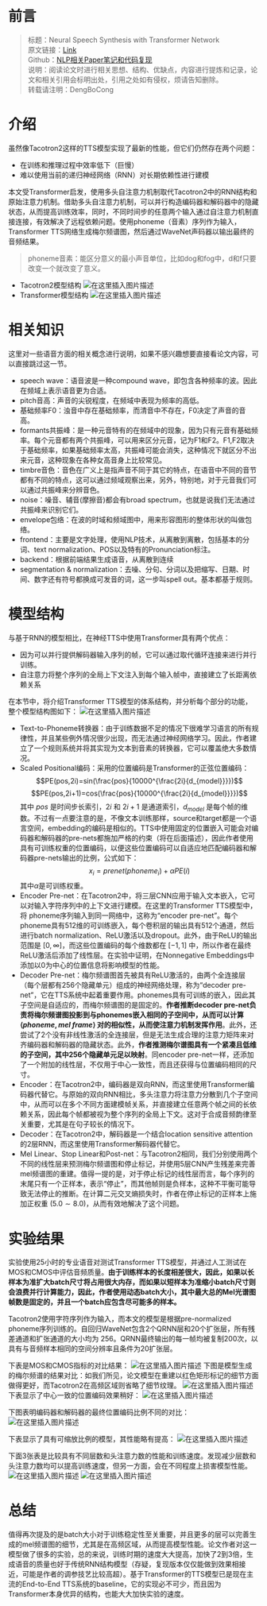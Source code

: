 # 前言

> 标题：Neural Speech Synthesis with Transformer Network\
> 原文链接：[Link](https://arxiv.org/pdf/1809.08895.pdf)\
> Github：[NLP相关Paper笔记和代码复现](https://github.com/DengBoCong/nlp-paper)\
> 说明：阅读论文时进行相关思想、结构、优缺点，内容进行提炼和记录，论文和相关引用会标明出处，引用之处如有侵权，烦请告知删除。\
> 转载请注明：DengBoCong

# 介绍
虽然像Tacotron2这样的TTS模型实现了最新的性能，但它们仍然存在两个问题：
+ 在训练和推理过程中效率低下（巨慢）
+ 难以使用当前的递归神经网络（RNN）对长期依赖性进行建模

本文受Transformer启发，使用多头自注意力机制取代Tacotron2中的RNN结构和原始注意力机制。借助多头自注意力机制，可以并行构造编码器和解码器中的隐藏状态，从而提高训练效率，同时，不同时间步的任意两个输入通过自注意力机制直接连接，有效解决了远程依赖问题。使用phoneme（音素）序列作为输入，Transformer TTS网络生成梅尔频谱图，然后通过WaveNet声码器以输出最终的音频结果。
> phoneme音素：能区分意义的最小声音单位，比如dog和fog中，d和f只要改变一个就改变了意义。

+ Tacotron2模型结构
![在这里插入图片描述](https://img-blog.csdnimg.cn/20201205235515714.png?x-oss-process=image/watermark,type_ZmFuZ3poZW5naGVpdGk,shadow_10,text_aHR0cHM6Ly9ibG9nLmNzZG4ubmV0L0RCQ18xMjE=,size_16,color_FFFFFF,t_70#pic_center)
+ Transformer模型结构
![在这里插入图片描述](https://img-blog.csdnimg.cn/20201206000024694.png?x-oss-process=image/watermark,type_ZmFuZ3poZW5naGVpdGk,shadow_10,text_aHR0cHM6Ly9ibG9nLmNzZG4ubmV0L0RCQ18xMjE=,size_16,color_FFFFFF,t_70)


# 相关知识
这里对一些语音方面的相关概念进行说明，如果不感兴趣想要直接看论文内容，可以直接跳过这一节。
+ speech wave：语音波是一种compound wave，即包含各种频率的波。因此在频域上表示语音更为合适。
+ pitch音高：声音的尖锐程度，在频域中表现为频率的高低。
+ 基础频率F0：浊音中存在基础频率，而清音中不存在，F0决定了声音的音高。
+ formants共振峰：是一种元音特有的在频域中的现象，因为只有元音有基础频率。每个元音都有两个共振峰，可以用来区分元音，记为F1和F2。F1,F2取决于基础频率，如果基础频率太高，共振峰可能会消失，这种情况下就区分不出来元音，这种现象在各种女高音身上比较常见。
+ timbre音色：音色在广义上是指声音不同于其它的特点，在语音中不同的音节都有不同的特点，这可以通过频域观察出来，另外，特别地，对于元音我们可以通过共振峰来分辨音色。
+ noise：噪音、辅音(摩擦音)都会有broad spectrum，也就是说我们无法通过共振峰来识别它们。
+ envelope包络：在波的时域和频域图中，用来形容图形的整体形状的叫做包络。
+ frontend：主要是文字处理，使用NLP技术，从离散到离散，包括基本的分词、text normalization、POS以及特有的Pronunciation标注。
+ backend：根据前端结果生成语音，从离散到连续
+ segmentation & normalization：去噪、分句、分词以及把缩写、日期、时间、数字还有符号都换成可发音的词，这一步叫spell out。基本都基于规则。


# 模型结构
与基于RNN的模型相比，在神经TTS中使用Transformer具有两个优点：
+ 因为可以并行提供解码器输入序列的帧，它可以通过取代循环连接来进行并行训练。
+ 自注意力将整个序列的全局上下文注入到每个输入帧中，直接建立了长距离依赖关系

在本节中，将介绍Transformer TTS模型的体系结构，并分析每个部分的功能，整个模型结构图如下：
![在这里插入图片描述](https://img-blog.csdnimg.cn/2020120609460844.png?x-oss-process=image/watermark,type_ZmFuZ3poZW5naGVpdGk,shadow_10,text_aHR0cHM6Ly9ibG9nLmNzZG4ubmV0L0RCQ18xMjE=,size_16,color_FFFFFF,t_70#pic_center)
+ Text-to-Phoneme转换器：由于训练数据不足的情况下很难学习语言的所有规律性，并且某些例外情况很少出现，而无法通过神经网络学习。因此，作者建立了一个规则系统并将其实现为文本到音素的转换器，它可以覆盖绝大多数情况。
+ Scaled Positional编码：采用的位置编码是Transformer的正弦位置编码：
$$PE(pos,2i)=sin(\frac{pos}{10000^{\frac{2i}{d_{model}}}})$$    $$PE(pos,2i+1)=cos(\frac{pos}{10000^{\frac{2i}{d_{model}}}})$$
其中 $pos$ 是时间步长索引，$2i$ 和 $2i+1$ 是通道索引，$d_{model}$ 是每个帧的维数。不过有一点要注意的是，不像文本训练那样，source和target都是一个语言空间，embedding的编码是相似的。TTS中使用固定的位置嵌入可能会对编码器和解码器的pre-nets都施加严格的约束（将在后面描述），因此作者使用具有可训练权重的位置编码，以便这些位置编码可以自适应地匹配编码器和解码器pre-nets输出的比例，公式如下：
$$x_i=prenet(phoneme_i)+\alpha PE(i)$$
其中$\alpha$是可训练权重。
+ Encoder Pre-net：在Tacotron2中，将三层CNN应用于输入文本嵌入，它可以对输入字符序列中的上下文进行建模。在这里的Transformer TTS模型中，将 phoneme序列输入到同一网络中，这称为“encoder pre-net”。每个phoneme具有512维的可训练嵌入，每个卷积层的输出具有512个通道，然后进行batch normalization、ReLU激活以及dropout。此外，由于ReLU的输出范围是 $[0,\infty]$，而这些位置编码的每个维数都在 $[-1,1]$ 中，所以作者在最终ReLU激活后添加了线性层。在实验中证明，在Nonnegative Embeddings中添加以0为中心的位置信息将影响模型的性能。
+ Decoder Pre-net：梅尔频谱图首先被具有ReLU激活的，由两个全连接层（每个层都有256个隐藏单元）组成的神经网络处理，称为“decoder pre-net”，它在TTS系统中起着重要作用。phonemes具有可训练的嵌入，因此其子空间是自适应的，而梅尔频谱图的是固定的。**作者推断decoder pre-net负责将梅尔频谱图投影到与phonemes嵌入相同的子空间中，从而可以计算 $\left \langle phoneme, mel\ frame \right \rangle$ 对的相似性，从而使注意力机制发挥作用**。此外，还尝试了2个没有非线性激活的全连接层，但是无法生成合理的注意力矩阵来对齐编码器和解码器的隐藏状态。此外，**作者推测梅尔谱图具有一个紧凑且低维的子空间，其中256个隐藏单元足以映射**。同encoder pre-net一样，还添加了一个附加的线性层，不仅用于中心一致性，而且还获得与位置编码相同的尺寸。
+ Encoder：在Tacotron2中，编码器是双向RNN，而这里使用Transformer编码器代替它。与原始的双向RNN相比，多头注意力将注意力分散到几个子空间中，从而可以在多个不同方面建模帧关系，并直接建立任意两个帧之间的长依赖关系，因此每个帧都被视为整个序列的全局上下文。这对于合成音频韵律至关重要，尤其是在句子较长的情况下。
+ Decoder：在Tacotron2中，解码器是一个结合location sensitive attention的2层RNN，而这里使用Transformer解码器代替它。
+  Mel Linear、Stop Linear和Post-net：与Tacotron2相同，我们分别使用两个不同的线性层来预测梅尔频谱图和停止标记，并使用5层CNN产生残差来完善mel频谱图的重建。值得一提的是，对于停止标记的线性层而言，每个序列的末尾只有一个正样本，表示“停止”，而其他帧则是负样本，这种不平衡可能导致无法停止的推断。在计算二元交叉熵损失时，作者在停止标记的正样本上施加正权重 $(5.0\sim 8.0)$，从而有效地解决了这个问题。

# 实验结果
实验使用25小时的专业语音对测试Transformer TTS模型，并通过人工测试在MOS和CMOS中评估音频质量。**由于训练样本的长度相差很大，因此，如果以长样本为准扩大batch尺寸将占用很大内存，而如果以短样本为准缩小batch尺寸则会浪费并行计算能力，因此，作者使用动态batch大小，其中最大总的Mel光谱图帧数是固定的，并且一个batch应包含尽可能多的样本。**

Tacotron2使用字符序列作为输入，而本文的模型是根据pre-normalized phoneme序列训练的。自回归WaveNet包含2个QRNN层和20个扩张层，所有残差通道和扩张通道的大小均为 $256$。QRNN最终输出的每一帧均被复制200次，以具有与音频样本相同的空间分辨率且条件为20扩张层。

下表是MOS和CMOS指标的对比结果：
![在这里插入图片描述](https://img-blog.csdnimg.cn/20201206111801454.png?x-oss-process=image/watermark,type_ZmFuZ3poZW5naGVpdGk,shadow_10,text_aHR0cHM6Ly9ibG9nLmNzZG4ubmV0L0RCQ18xMjE=,size_16,color_FFFFFF,t_70#pic_center)
下图是模型生成的梅尔频谱的结果对比：如我们所见，论文模型在重建以红色矩形标记的细节方面做得更好，而Tacotron2在高频区域则省略了细节纹理。
![在这里插入图片描述](https://img-blog.csdnimg.cn/20201206112001432.png?x-oss-process=image/watermark,type_ZmFuZ3poZW5naGVpdGk,shadow_10,text_aHR0cHM6Ly9ibG9nLmNzZG4ubmV0L0RCQ18xMjE=,size_16,color_FFFFFF,t_70#pic_center)
下表显示了中心一致的位置编码效果稍好：
![在这里插入图片描述](https://img-blog.csdnimg.cn/2020120611221863.png#pic_center)

下图表明编码器和解码器的最终位置编码比例不同的对比：
![在这里插入图片描述](https://img-blog.csdnimg.cn/20201206114754487.png?x-oss-process=image/watermark,type_ZmFuZ3poZW5naGVpdGk,shadow_10,text_aHR0cHM6Ly9ibG9nLmNzZG4ubmV0L0RCQ18xMjE=,size_16,color_FFFFFF,t_70#pic_center)



下表显示了具有可缩放比例的模型，其性能略有提高：
![在这里插入图片描述](https://img-blog.csdnimg.cn/20201206112337437.png#pic_center)

下面3张表是比较具有不同层数和头注意力数的性能和训练速度。发现减少层数和头注意力数均可以提高训练速度，但另一方面，会在不同程度上损害模型性能。
![在这里插入图片描述](https://img-blog.csdnimg.cn/20201206113930677.png?x-oss-process=image/watermark,type_ZmFuZ3poZW5naGVpdGk,shadow_10,text_aHR0cHM6Ly9ibG9nLmNzZG4ubmV0L0RCQ18xMjE=,size_16,color_FFFFFF,t_70#pic_center)
![在这里插入图片描述](https://img-blog.csdnimg.cn/20201206113940804.png#pic_center)

# 总结
值得再次提及的是batch大小对于训练稳定性至关重要，并且更多的层可以完善生成的mel频谱图的细节，尤其是在高频区域，从而提高模型性能。论文作者对这一模型做了很多的实验，总的来说，训练时期的速度大大提高，加快了2到3倍，生成语音的质量也好于传统RNN结构模型（存疑，复现版本仅仅能做到效果相接近，可能是作者的调参技艺比较高超）。基于Transformer的TTS模型已是现在主流的End-to-End TTS系统的baseline，它的实现必不可少，而且因为Transformer本身优异的结构，也能大大加快实验的速度。